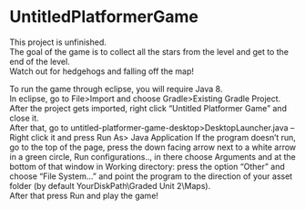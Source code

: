 # UntitledPlatformerGame
This project is unfinished.  
The goal of the game is to collect all the stars from the level and get to the end of the level.  
Watch out for hedgehogs and falling off the map!  



To run the game through eclipse, you will require Java 8.  
In eclipse, go to File>Import and choose Gradle>Existing Gradle Project.  
After the project gets imported, right click “Untitled Platformer Game” and close it.  
After that, go to untitled-platformer-game-desktop>DesktopLauncher.java – Right click it and press Run As> Java Application
If the program doesn’t run, go to the top of the page, press the down facing arrow next to a white arrow in a green circle, Run configurations.., in there choose Arguments and at the bottom of that window in Working directory: press the option “Other” and choose “File System…” and point the program to the direction of your asset folder (by default YourDiskPath\Graded Unit 2\Maps).  
After that press Run and play the game!
